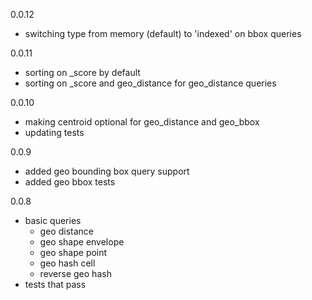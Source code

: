 0.0.12
  - switching type from memory (default) to 'indexed' on bbox queries

0.0.11
  - sorting on _score by default
  - sorting on _score and geo_distance for geo_distance queries
  
0.0.10
  - making centroid optional for geo_distance and geo_bbox
  - updating tests
  
0.0.9
  - added geo bounding box query support
  - added geo bbox tests 

0.0.8 
  - basic queries
    - geo distance
    - geo shape envelope
    - geo shape point
    - geo hash cell
    - reverse geo hash
  - tests that pass